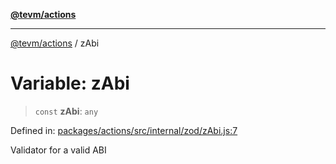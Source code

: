[**@tevm/actions**](../README.md)

***

[@tevm/actions](../globals.md) / zAbi

# Variable: zAbi

> `const` **zAbi**: `any`

Defined in: [packages/actions/src/internal/zod/zAbi.js:7](https://github.com/evmts/tevm-monorepo/blob/main/packages/actions/src/internal/zod/zAbi.js#L7)

Validator for a valid ABI

